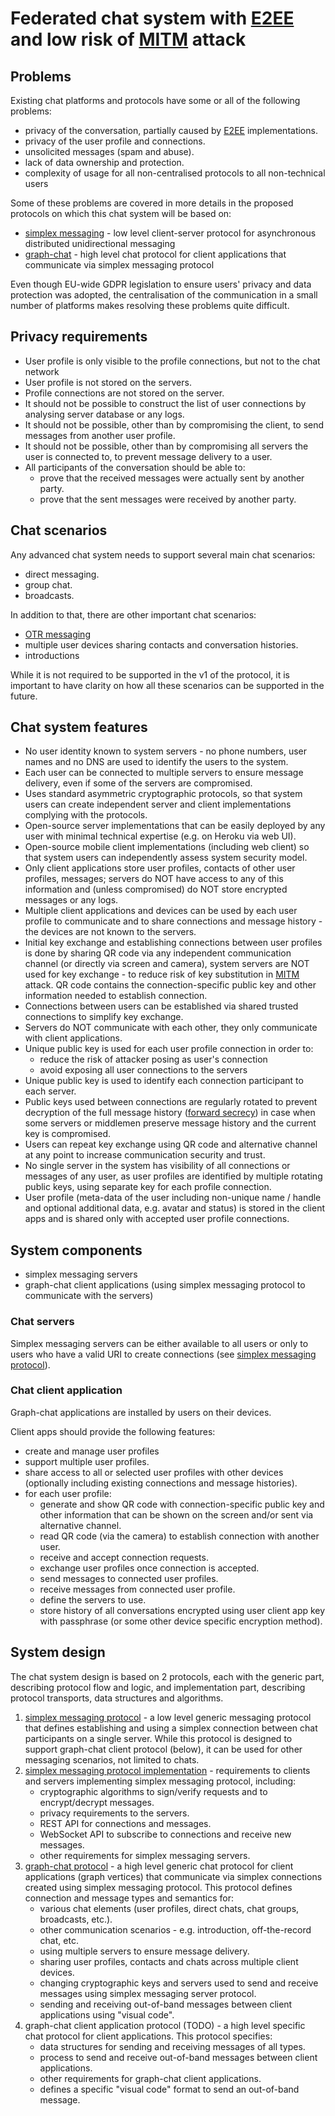 # Federated chat system with [E2EE][1] and low risk of [MITM][2] attack

## Problems

Existing chat platforms and protocols have some or all of the following problems:
- privacy of the conversation, partially caused by [E2EE][1] implementations.
- privacy of the user profile and connections.
- unsolicited messages (spam and abuse).
- lack of data ownership and protection.
- complexity of usage for all non-centralised protocols to all non-technical users

Some of these problems are covered in more details in the proposed protocols on which this chat system will be based on:
- [simplex messaging][6] - low level client-server protocol for asynchronous distributed unidirectional messaging
- [graph-chat][8] - high level chat protocol for client applications that communicate via simplex messaging protocol

Even though EU-wide GDPR legislation to ensure users' privacy and data protection was adopted, the centralisation of the communication in a small number of platforms makes resolving these problems quite difficult.


## Privacy requirements

- User profile is only visible to the profile connections, but not to the chat network
- User profile is not stored on the servers.
- Profile connections are not stored on the server.
- It should not be possible to construct the list of user connections by analysing server database or any logs.
- It should not be possible, other than by compromising the client, to send messages from another user profile.
- It should not be possible, other than by compromising all servers the user is connected to, to prevent message delivery to a user.
- All participants of the conversation should be able to:
  - prove that the received messages were actually sent by another party.
  - prove that the sent messages were received by another party.


## Chat scenarios

Any advanced chat system needs to support several main chat scenarios:
- direct messaging.
- group chat.
- broadcasts.

In addition to that, there are other important chat scenarios:
- [OTR messaging][3]
- multiple user devices sharing contacts and conversation histories.
- introductions

While it is not required to be supported in the v1 of the protocol, it is important to have clarity on how all these scenarios can be supported in the future.


## Chat system features

- No user identity known to system servers - no phone numbers, user names and no DNS are used to identify the users to the system.
- Each user can be connected to multiple servers to ensure message delivery, even if some of the servers are compromised.
- Uses standard asymmetric cryptographic protocols, so that system users can create independent server and client implementations complying with the protocols.
- Open-source server implementations that can be easily deployed by any user with minimal technical expertise (e.g. on Heroku via web UI).
- Open-source mobile client implementations (including web client) so that system users can independently assess system security model.
- Only client applications store user profiles, contacts of other user profiles, messages; servers do NOT have access to any of this information and (unless compromised) do NOT store encrypted messages or any logs.
- Multiple client applications and devices can be used by each user profile to communicate and to share connections and message history - the devices are not known to the servers.
- Initial key exchange and establishing connections between user profiles is done by sharing QR code via any independent communication channel (or directly via screen and camera), system servers are NOT used for key exchange - to reduce risk of key substitution in [MITM][2] attack. QR code contains the connection-specific public key and other information needed to establish connection.
- Connections between users can be established via shared trusted connections to simplify key exchange.
- Servers do NOT communicate with each other, they only communicate with client applications.
- Unique public key is used for each user profile connection in order to:
  - reduce the risk of attacker posing as user's connection
  - avoid exposing all user connections to the servers
- Unique public key is used to identify each connection participant to each server.
- Public keys used between connections are regularly rotated to prevent decryption of the full message history ([forward secrecy][4]) in case when some servers or middlemen preserve message history and the current key is compromised.
- Users can repeat key exchange using QR code and alternative channel at any point to increase communication security and trust.
- No single server in the system has visibility of all connections or messages of any user, as user profiles are identified by multiple rotating public keys, using separate key for each profile connection.
- User profile (meta-data of the user including non-unique name / handle and optional additional data, e.g. avatar and status) is stored in the client apps and is shared only with accepted user profile connections.


## System components

- simplex messaging servers
- graph-chat client applications (using simplex messaging protocol to communicate with the servers)


### Chat servers

Simplex messaging servers can be either available to all users or only to users who have a valid URI to create connections (see [simplex messaging protocol][6]).


### Chat client application

Graph-chat applications are installed by users on their devices.

Client apps should provide the following features:

- create and manage user profiles
- support multiple user profiles.
- share access to all or selected user profiles with other devices (optionally including existing connections and message histories).
- for each user profile:
  - generate and show QR code with connection-specific public key and other information that can be shown on the screen and/or sent via alternative channel.
  - read QR code (via the camera) to establish connection with another user.
  - receive and accept connection requests.
  - exchange user profiles once connection is accepted.
  - send messages to connected user profiles.
  - receive messages from connected user profile.
  - define the servers to use.
  - store history of all conversations encrypted using user client app key with passphrase (or some other device specific encryption method).


## System design

The chat system design is based on 2 protocols, each with the generic part, describing protocol flow and logic, and implementation part, describing protocol transports, data structures and algorithms.

1. [simplex messaging protocol][6] - a low level generic messaging protocol that defines establishing and using a simplex connection between chat participants on a single server. While this protocol is designed to support graph-chat client protocol (below), it can be used for other messaging scenarios, not limited to chats.
2. [simplex messaging protocol implementation][7] - requirements to clients and servers implementing simplex messaging protocol, including:
   - cryptographic algorithms to sign/verify requests and to encrypt/decrypt messages.
   - privacy requirements to the servers.
   - REST API for connections and messages.
   - WebSocket API to subscribe to connections and receive new messages.
   - other requirements for simplex messaging servers.
3. [graph-chat protocol][8] - a high level generic chat protocol for client applications (graph vertices) that communicate via simplex connections created using simplex messaging protocol. This protocol defines connection and message types and semantics for:
   - various chat elements (user profiles, direct chats, chat groups, broadcasts, etc.).
   - other communication scenarios - e.g. introduction, off-the-record chat, etc.
   - using multiple servers to ensure message delivery.
   - sharing user profiles, contacts and chats across multiple client devices.
   - changing cryptographic keys and servers used to send and receive messages using simplex messaging server protocol.
   - sending and receiving out-of-band messages between client applications using "visual code".
4. graph-chat client application protocol (TODO) - a high level specific chat protocol for client applications. This protocol specifies:
   - data structures for sending and receiving messages of all types.
   - process to send and receive out-of-band messages between client applications.
   - other requirements for graph-chat client applications.
   - defines a specific "visual code" format to send an out-of-band message.


[1]: https://en.wikipedia.org/wiki/End-to-end_encryption
[2]: https://en.wikipedia.org/wiki/Man-in-the-middle_attack
[3]: https://en.wikipedia.org/wiki/Off-the-Record_Messaging
[4]: https://en.wikipedia.org/wiki/Forward_secrecy
[5]: https://mermaid-js.github.io/mermaid-live-editor
[6]: simplex-messaging.md
[7]: simplex-messaging-implementation.md
[8]: graph-chat.md

